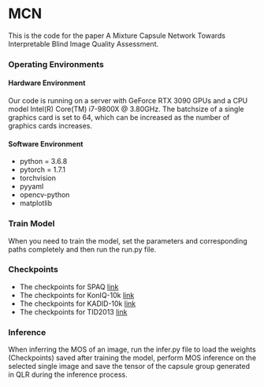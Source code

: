 # MCN
This is the code for the paper A Mixture Capsule Network Towards Interpretable Blind Image Quality Assessment.
### Operating Environments
#### Hardware Environment
Our code is running on a server with GeForce RTX 3090 GPUs and a CPU model Intel(R) Core(TM) i7-9800X @ 3.80GHz. The batchsize of a single graphics card is set to 64, which can be increased as the number of graphics cards increases.
#### Software Environment
* python = 3.6.8
* pytorch = 1.7.1
* torchvision
* pyyaml
* opencv-python
* matplotlib

### Train Model
When you need to train the model, set the parameters and corresponding paths completely and then run the run.py file.

### Checkpoints
* The checkpoints for SPAQ [link](https://drive.google.com/file/d/1keZBtWr9O8gfeqBB9qHNbZ-96Eh6LggB/view?usp=sharing)
* The checkpoints for KonIQ-10k [link](https://drive.google.com/file/d/1VNYC0QbHxw1aaBTFLj4DMIC2D36B1-ng/view?usp=sharing)
* The checkpoints for KADID-10k [link](https://drive.google.com/file/d/1VNYC0QbHxw1aaBTFLj4DMIC2D36B1-ng/view?usp=sharing)
* The checkpoints for TID2013 [link](https://drive.google.com/file/d/1VNYC0QbHxw1aaBTFLj4DMIC2D36B1-ng/view?usp=sharing)

### Inference
When inferring the MOS of an image, run the infer.py file to load the weights (Checkpoints) saved after training the model, perform MOS inference on the selected single image and save the tensor of the capsule group generated in QLR during the inference process.

